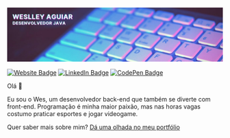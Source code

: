 [![Weslley's GitHub Banner](./assets/github-banner.jpg)](https://wesraiuga.github.io/weslley-cv/)

[![Website Badge](https://img.shields.io/website?url=https%3A%2F%2Fwesraiuga.github.io%2Fweslley-cv%2F)](https://wesraiuga.github.io/weslley-cv/)
[![LinkedIn Badge](https://img.shields.io/badge/LinkedIn-Profile-informational?style=flat&logo=linkedin&logoColor=white&color=0D76A8)](https://www.linkedin.com/in/wesraiuga/)
[![CodePen Badge](https://img.shields.io/badge/CodePen-Profile-informational?style=flat&logo=codepen&logoColor=white&color=black)](https://codepen.io/wesraiuga)


Olá 👋

Eu sou o Wes, um desenvolvedor back-end que também se diverte com front-end. Programação é minha maior paixão, mas nas horas vagas costumo praticar esportes e jogar videogame.

Quer saber mais sobre mim? [Dá uma olhada no meu portfólio](https://wesraiuga.github.io/weslley-cv/)
